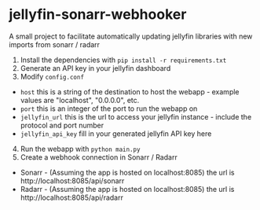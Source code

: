 # jellyfin-sonarr-webhooker
A small project to facilitate automatically updating jellyfin libraries with new imports from sonarr / radarr


1) Install the dependencies with `pip install -r requirements.txt`
2) Generate an API key in your jellyfin dashboard
3) Modify `config.conf`
  - `host` this is a string of the destination to host the webapp - example values are "localhost", "0.0.0.0", etc.
  - `port` this is an integer of the port to run the webapp on
  - `jellyfin_url` this is the url to access your jellyfin instance - include the protocol and port number
  - `jellyfin_api_key` fill in your generated jellyfin API key here
4) Run the webapp with `python main.py`
5) Create a webhook connection in Sonarr / Radarr
  - Sonarr - (Assuming the app is hosted on localhost:8085) the url is http://localhost:8085/api/sonarr
  - Radarr - (Assuming the app is hosted on localhost:8085) the url is http://localhost:8085/api/radarr
